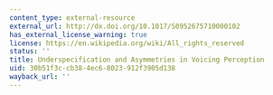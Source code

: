 ```yaml
---
content_type: external-resource
external_url: http://dx.doi.org/10.1017/S0952675710000102
has_external_license_warning: true
license: https://en.wikipedia.org/wiki/All_rights_reserved
status: ''
title: Underspecification and Asymmetries in Voicing Perception
uid: 30b51f3c-cb38-4ec6-8023-912f3905d138
wayback_url: ''
---
```

